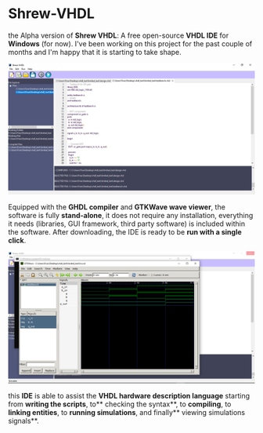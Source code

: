 # Shrew-VHDL
the Alpha version of **Shrew VHDL**: A free open-source **VHDL IDE** for **Windows** (for now). I've been working on this project for the past couple of months and I'm happy that it is starting to take shape.

<p align="center">
<img src="screenshot_01.png" alt="drawing" width="700"/>
</p>

Equipped with the **GHDL compiler** and **GTKWave wave viewer**, the software is fully **stand-alone**, it does not require any installation, everything it needs (libraries, GUI framework, third party software) is included within the software. After downloading, the IDE is ready to be **run with a single click**.

<p align="center">
<img src="screenshot_02.png" alt="drawing" width="700"/>
</p>

this **IDE** is able to assist the **VHDL hardware description language** starting from **writing the scripts**, to** checking the syntax**, to **compiling**, to **linking entities**, to **running simulations**, and finally** viewing simulations signals**.
